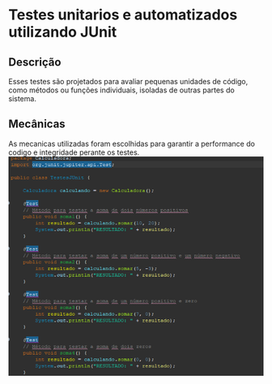 # Testes unitarios e automatizados utilizando JUnit

## Descrição
Esses testes são projetados para avaliar pequenas unidades de código, como métodos ou funções individuais, isoladas de outras partes do sistema. 

## Mecânicas
As mecanicas utilizadas foram escolhidas para garantir a performance do codigo e integridade perante os testes.
![JUNIT](JUNIT.png)

